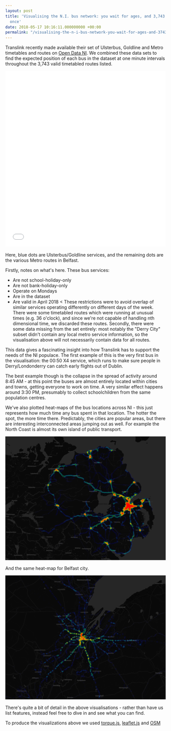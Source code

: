 ```yaml
---
layout: post
title: 'Visualising the N.I. bus network: you wait for ages, and 3,743 show up at
  once'
date: 2018-05-17 10:16:11.000000000 +00:00
permalink: "/visualising-the-n-i-bus-network-you-wait-for-ages-and-3743-show-up-at-once/"
---
```


Translink recently made available their set of Ulsterbus, Goldline and Metro timetables and routes on [Open Data NI](https://www.opendatani.gov.uk/organization/translink). We combined these data sets to find the expected position of each bus in the dataset at one minute intervals throughout the 3,743 valid timetabled routes listed.

<div class="responsive-wrap">
<iframe src="/assets/buses/index.html" width="100%" height="550" frameBorder="0"> </iframe>
</div>

Here, blue dots are Ulsterbus/Goldline services, and the remaining dots are the various Metro routes in Belfast.

Firstly, notes on what's here. These bus services:

* Are not school-holiday-only
* Are not bank-holiday-only
* Operate on Mondays
* Are in the dataset
* Are valid in April 2018
<
These restrictions were to avoid overlap of similar services operating differently on different days of the week. There were some timetabled routes which were running at unusual times (e.g. 36 o'clock), and since we're not capable of handling nth dimensional time, we discarded these routes. Secondly, there were some data missing from the set entirely: most notably the "Derry City" subset didn't contain any local metro service information, so the visualisation above will not necessarily contain data for all routes.

This data gives a fascinating insight into how Translink has to support the needs of the NI populace. The first example of this is the very first bus in the visualisation: the 00:50 X4 service, which runs to make sure people in Derry/Londonderry can catch early flights out of Dublin.

The best example though is the collapse in the spread of activity around 8:45 AM - at this point the buses are almost entirely located within cities and towns, getting everyone to work on time. A very similar effect happens around 3:30 PM, presumably to collect schoolchildren from the same population centres.

We've also plotted heat-maps of the bus locations across NI - this just represents how much time any bus spent in that location. The hotter the spot, the more time there. Predictably, the cities are popular areas, but there are interesting interconnected areas jumping out as well. For example the North Coast is almost its own island of public transport.

![N.I. bus heatmap](/assets/2018/05/buses-NI.png)

And the same heat-map for Belfast city.

![Belfast bus heatmap](/assets/2018/05/buses-Belfast.png)

There's quite a bit of detail in the above visualisations - rather than have us list features, instead feel free to dive in and see what you can find.

To produce the visualizations above we used [torque.js](https://carto.com/torque/), [leaflet.js](https://leafletjs.com/) and [OSM](https://www.openstreetmap.org)
